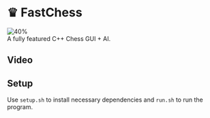 # ♛ FastChess
![40%](https://progress-bar.dev/40) <br> 
A fully featured C++ Chess GUI + AI.

## Video

## Setup
Use ```setup.sh``` to install necessary dependencies and ```run.sh``` to run the program.
